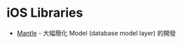 # iOS Libraries

- [Mantle](https://github.com/Mantle/Mantle) - 大幅簡化 Model (database model layer) 的開發
